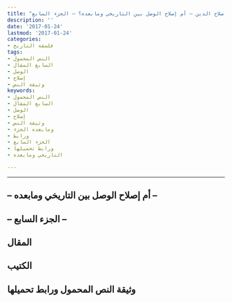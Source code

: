 ```yaml
---
title: "إصلاح الدين – أم إصلاح الوصل بين التاريخي ومابعده؟ – الجزء السابع"
description: ''
date: '2017-01-24'
lastmod: '2017-01-24'
categories:
- فلسفة التاريخ
tags:
- النص المحمول
- السابع المقال
- الوصل
- إصلاح
- وثيقة النص
keywords:
- النص المحمول
- السابع المقال
- الوصل
- إصلاح
- وثيقة النص
- ومابعده الجزء
- ورابط
- الجزء السابع
- ورابط تحميلها
- التاريخي ومابعده

---
```

****

## **– أم إصلاح الوصل بين التاريخي ومابعده –**

## **– الجزء السابع –**

## المقال

## الكتيب

## وثيقة النص المحمول ورابط تحميلها

###
